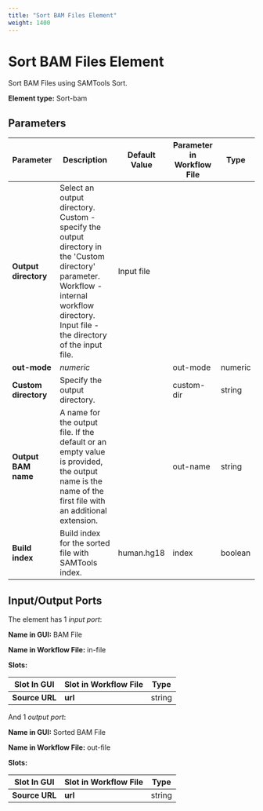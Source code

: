```yaml
---
title: "Sort BAM Files Element"
weight: 1400
---
```


# Sort BAM Files Element

Sort BAM Files using SAMTools Sort.

**Element type:** Sort-bam

## Parameters

| Parameter             | Description                                                                                                                                                                   | Default Value | Parameter in Workflow File | Type    |
|-----------------------|-------------------------------------------------------------------------------------------------------------------------------------------------------------------------------|---------------|----------------------------|---------|
| **Output directory**  | Select an output directory. Custom - specify the output directory in the 'Custom directory' parameter. Workflow - internal workflow directory. Input file - the directory of the input file. | Input file    |                            |         |
| **out-mode**          | _numeric_                                                                                                                                                                     |               | out-mode                   | numeric |
| **Custom directory**  | Specify the output directory.                                                                                                                                                 |               | custom-dir                 | string  |
| **Output BAM name**   | A name for the output file. If the default or an empty value is provided, the output name is the name of the first file with an additional extension.                         |               | out-name                   | string  |
| **Build index**       | Build index for the sorted file with SAMTools index.                                                                                                                          | human.hg18    | index                      | boolean |

## Input/Output Ports

The element has 1 _input port_:

**Name in GUI:** BAM File

**Name in Workflow File:** in-file

**Slots:**

| Slot In GUI | Slot in Workflow File | Type   |
|-------------|------------------------|--------|
| **Source URL** | **url**               | string |

And 1 _output port_:

**Name in GUI:** Sorted BAM File

**Name in Workflow File:** out-file

**Slots:**

| Slot In GUI | Slot in Workflow File | Type   |
|-------------|------------------------|--------|
| **Source URL** | **url**               | string |